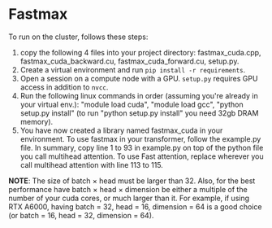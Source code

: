 # Fastmax
To run on the cluster, follows these steps:
1. copy the following 4 files into your project directory: fastmax_cuda.cpp, fastmax_cuda_backward.cu, fastmax_cuda_forward.cu, setup.py.
2. Create a virtual environment and run `pip install -r requirements`.
3. Open a session on a compute node with a GPU. `setup.py` requires GPU access in addition to `nvcc`.
2. Run the following linux commands in order (assuming you're already in your virtual env.): "module load cuda", "module load gcc", "python setup.py install" (to run "python setup.py install" you need 32gb DRAM memory).
3. You have now created a library named fastmax_cuda in your environment. To use fastmax in your transformer, follow the example.py file. In summary, copy line 1 to 93 in example.py on top of the python file you call multihead attention. To use Fast attention, replace wherever you call multihead attention with line 113 to 115.

**NOTE**: The size of batch $\times$ head must be larger than 32. Also, for the best performance have batch $\times$ head $\times$ dimension be either a multiple of the number of your cuda cores, or much larger than it. For example, if using RTX A6000, having batch = 32, head = 16, dimension = 64 is a good choice (or batch = 16, head = 32, dimension = 64).
